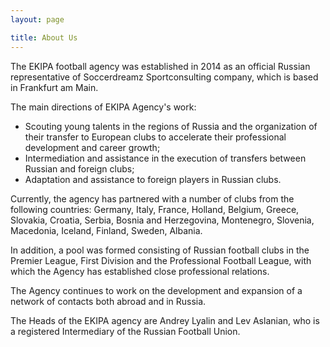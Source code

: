 ```yaml
---
layout: page

title: About Us
---
```


The EKIPA football agency was established in 2014 as an official Russian representative of Soccerdreamz Sportconsulting company, which is based in Frankfurt am Main.

The main directions of EKIPA Agency's work:

  - Scouting young talents in the regions of Russia and the organization of their transfer to European clubs to accelerate their professional development and career growth;
  - Intermediation and assistance in the execution of transfers between Russian and foreign clubs;
  - Adaptation and assistance to foreign players in Russian clubs.

Currently, the agency has partnered with a number of clubs from the following countries: Germany, Italy, France, Holland, Belgium, Greece, Slovakia, Croatia, Serbia, Bosnia and Herzegovina, Montenegro, Slovenia, Macedonia, Iceland, Finland, Sweden, Albania.

In addition, a pool was formed consisting of Russian football clubs in the Premier League, First Division and the Professional Football League, with which the Agency has established close professional relations.

The Agency continues to work on the development and expansion of a network of contacts both abroad and in Russia.

The Heads of the EKIPA agency are Andrey Lyalin and Lev Aslanian, who is a registered Intermediary of the Russian Football Union.